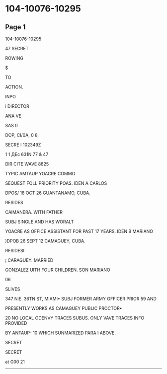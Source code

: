 # 104-10076-10295

## Page 1

104-10076-10295

47 SECRET

ROWING

$

TO

ACTION.

INPO

i DIRECTOR

ANA VE

SAS 0

DOP, CI/0A, 0 8,

SECRE I 102349Z

1 1 ДЕс 631N 77 & 47

DIR CITE WAVE 8825

TYPIC AMTAUP YOACRE COMMO

SEQUEST FOLL PRIORITY POAS. IDEN A CARLOS

DPOS/ 18 OCT 26 GUANTANAMO, CUBA.

RESIDES

CAIMANERA. WITH FATHER

SUBJ SINGLE AND HAS WORALT

YOACRE AS OFFICE ASSISTANT FOR PAST 17 YEARS. IDEN B MARIANO

)DPOB 26 SEPT 12 CAMAGUEY, CUBA.

RESIDESI

¡ CARAGUEY. MARRIED

GONZALEZ UITH FOUR CHILDREN. SON MARIANO

06

SLIVES

347 NiE. 36TN ST, MIAMI• SUBJ FORMER ARMY OFFICER PRIOR 59 AND

PRESENTLY WORKS AS CAMAGUEY PUBLIC PROCTOR•

20 NO LOCAL ODENVY TRACES SUBUS. ONLY VAVE TRACES INFO PROVIDED

BY ANTAUP- 10 WHIGH SUNMARIZED PARA I ABOVE.

SECRET

SECRET

at G00 21

---


